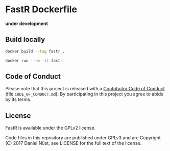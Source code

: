 # FastR Dockerfile

**under development**

## Build locally

```bash
docker build --tag fastr .

docker run --rm -it fastr
```

## Code of Conduct

Please note that this project is released with a [Contributor Code of Conduct](CODE_OF_CONDUCT.md) (file `CODE_OF_CONDUCT.md`).
By participating in this project you agree to abide by its terms.

## License

FastR is available under the GPLv2 license.

Code files in this repository are published under GPLv3 and are Copyright (C) 2017 Daniel Nüst, see LICENSE for the full text of the license.